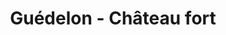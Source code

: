 ---
guid: "fe4a6957589c"
title: "Guédelon - Château fort"
latlng: "47.583396, 3.155021"
youtubeId: "tbdolE7Hvzw" 
---